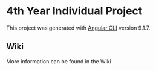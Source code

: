 # 4th Year Individual Project

This project was generated with [Angular CLI](https://github.com/angular/angular-cli) version 9.1.7.

## Wiki

More information can be found in the Wiki


